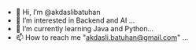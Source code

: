 - 👋 Hi, I’m @akdaslibatuhan
- 👀 I’m interested in Backend and AI ...
- 🌱 I’m currently learning Java and Python...
- 📫 How to reach me "akdasli.batuhan@gmail.com" ...

<!---
akdaslibatuhan/akdaslibatuhan is a ✨ special ✨ repository because its `README.md` (this file) appears on your GitHub profile.
You can click the Preview link to take a look at your changes.
--->
